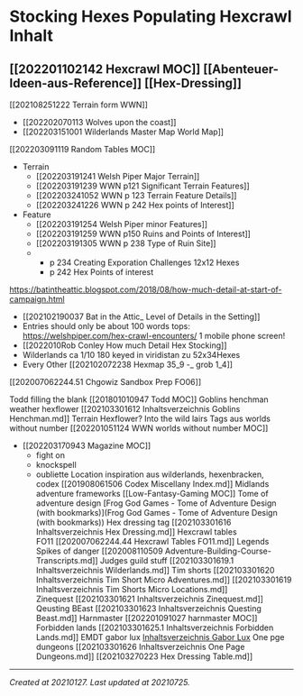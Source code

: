 # Stocking Hexes Populating Hexcrawl Inhalt
 [[202201102142 Hexcrawl MOC]] [[Abenteuer-Ideen-aus-Reference]] [[Hex-Dressing]] 
---
[[202108251222 Terrain form WWN]]


- [[202202070113 Wolves upon the coast]]
- [[202203151001  Wilderlands Master Map World Map]]

[[202203091119 Random Tables MOC]]
- Terrain 
	- [[202203191241 Welsh Piper Major Terrain]]
	- [[202203191239 WWN p121 Significant Terrain Features]]
	- [[202203241052 WWN p 123 Terrain Feature Details]]
	- [[202203241226 WWN p 242 Hex points of Interest]]
- Feature
	- [[202203191254 Welsh Piper minor Features]]
	- [[202203191259 WWN p150 Ruins and Points of Interest]]
	- [[202203191305 WWN p 238 Type of Ruin Site]]
	- 
		- p 234 Creating Exporation Challenges 12x12 Hexes	
		- p 242 Hex Points of interest

https://batintheattic.blogspot.com/2018/08/how-much-detail-at-start-of-campaign.html

- [[202102190037 Bat in the Attic_ Level of Details in the Setting]]
- Entries should only be about 100 words tops: https://welshpiper.com/hex-crawl-encounters/ 1 mobile phone screen!
- [[2022010Rob Conley How much Detail Hex Stocking]]
- Wilderlands ca 1/10 180 keyed in viridistan zu 52x34Hexes
- Every Other [[202102072238 Hexmap 35_9 -_ grob 1_4]]

[[202007062244.51 Chgowiz Sandbox Prep FO06]]

Todd filling the blank [[201801010947 Todd MOC]]
Goblins henchman weather hexflower [[202103301612 Inhaltsverzeichnis Goblins Henchman.md]]
Terrain Hexflower?
Into the wild lairs
Tags aus worlds without number [[202201051124 WWN worlds without number MOC]]
- [[202203170943 Magazine MOC]]
	- fight on
	- knockspell
	- oubliette
Location inspiration aus wilderlands, hexenbracken, 
codex [[201908061506 Codex Miscellany Index.md]]
Midlands adventure frameworks [[Low-Fantasy-Gaming MOC]]
Tome of adventure design [Frog God Games - Tome of Adventure Design (with bookmarks)](Frog God Games - Tome of Adventure Design (with bookmarks))
Hex dressing tag [[202103301616 Inhaltsverzeichnis Hex Dressing.md]]
Hexcrawl tables FO11 [[202007062244.44 Hexcrawl Tables FO11.md]]
Legends
Spikes of danger [[202008110509 Adventure-Building-Course-Transcripts.md]]
Judges guild stuff [[202103301619.1 Inhaltsverzeichnis Wilderlands.md]]
Tim shorts [[202103301620 Inhaltsverzeichnis Tim Short Micro Adventures.md]] [[202103301619 Inhaltsverzeichnis Tim Shorts Micro Locations.md]]
Zinequest [[202103301621 Inhaltsverzeichnis Zinequest.md]]
Qeusting BEast [[202103301623 Inhaltsverzeichnis Questing Beast.md]]
Harnmaster [[202201091027 harnmaster MOC]]
Forbidden lands [[202103301625.1 Inhaltsverzeichnis Forbidden Lands.md]]
EMDT gabor lux [Inhaltsverzeichnis Gabor Lux](https://www.evernote.com/shard/s411/nl/67319131/fe265c48-5fb0-4c68-b3fd-a01fc89e00d1/)
One pge dungeons [[202103301626 Inhaltsverzeichnis One Page Dungeons.md]]
[[202103270223 Hex Dressing Table.md]]

---

_Created at 20210127._
_Last updated at 20210725._



